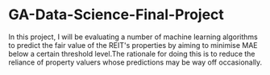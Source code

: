 # GA-Data-Science-Final-Project

In this project, I will be evaluating a number of machine learning algorithms to predict the fair value of the REIT's properties by aiming to minimise MAE below a certain threshold level.The rationale for doing this is to reduce the reliance of property valuers whose predictions may be way off occasionally.

